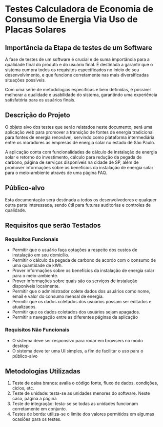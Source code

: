 # Testes Calculadora de Economia de Consumo de Energia Via Uso de Placas Solares

## Importância da Etapa de testes de um Software
 
A fase de testes de um software é crucial e de suma importância para a qualidade final do produto e do usuário final. É destinada a garantir que o sistema cumpra todos os requisitos especificados no início de seu desenvolvimento, e que funcione corretamente nas mais diversificadas situações possíveis.

Com uma série de metodologias específicas e bem definidas, é possível melhorar a qualidade e usabilidade do sistema, garantindo uma experiência satisfatória para os usuários finais.

## Descrição do Projeto

O objeto alvo dos testes que serão relatados neste documento, será uma aplicação web para promover a transição de fontes de energia tradicional para fontes de energia renovável, servindo como plataforma intermediária entre os moradores as empresas de energia solar no estado de São Paulo.

A aplicação conta com funcionalidades de cálculo de instalação de energia solar e retorno do investimento, cálculo para redução da pegada de carbono, página de serviços disponíveis na cidade de SP, além de promover informações sobre os benefícios da instalação de energia solar para o meio-ambiente através de uma página FAQ.

## Público-alvo

Esta documentação será destinada a todos os desenvolvedores e qualquer outra parte interessada, sendo útil para futuras auditorias e controles de qualidade.

## Requisitos que serão Testados

### Requisitos Funcionais

* Permitir que o usuário faça cotações a respeito dos custos de instalação em seu domicílio.
* Permitir o cálculo da pegada de carbono de acordo com o consumo de uma quantidade de kWh.
* Prover informações sobre os benefícios da instalação de energia solar para o meio-ambiente.
* Prover informações sobre quais são os serviços de instalação disponíveis localmente.
* Permitir que o administrador colete dados dos usuários como nome, email e valor do consumo mensal de energia.
* Permitir que os dados coletados dos usuários possam ser editados e atualizados.
* Permitir que os dados coletados dos usuários sejam apagados.
* Permitir a navegação entre as diferentes páginas da aplicação

### Requisitos Não Funcionais

* O sistema deve ser responsivo para rodar em browsers no modo desktop
* O sistema deve ter uma UI simples, a fim de facilitar o uso para o público-alvo

## Metodologias Utilizadas

<ol>
    <li>Teste de caixa branca: avalia o código fonte, fluxo de dados, condições, ciclos, etc.</li>
    <li>Teste de unidade: testa-se as unidades menores do software. Neste caso, página a página</li>
    <li>Teste de integração: testa-se se todas as unidades funcionam corretamente em conjunto.</li>
    <li>Testes de borda: utiliza-se o limite dos valores permitidos em algumas ocasiões para os testes. </li>
</ol>
